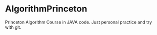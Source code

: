 # AlgorithmPrinceton
Princeton Algorithm Course in JAVA code.
Just personal practice and try with git.
